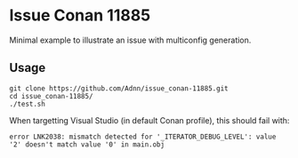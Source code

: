 # Issue Conan 11885

Minimal example to illustrate an issue with multiconfig generation.

## Usage

    git clone https://github.com/Adnn/issue_conan-11885.git
    cd issue_conan-11885/
    ./test.sh
    
When targetting Visual Studio (in default Conan profile), this should fail with:

    error LNK2038: mismatch detected for '_ITERATOR_DEBUG_LEVEL': value '2' doesn't match value '0' in main.obj
